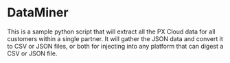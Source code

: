 # DataMiner
This is a sample python script that will extract all the PX Cloud data
for all customers within a single partner. It will gather the JSON data and convert
it to CSV or JSON files, or both for injecting into any platform that can digest a CSV or JSON file.
